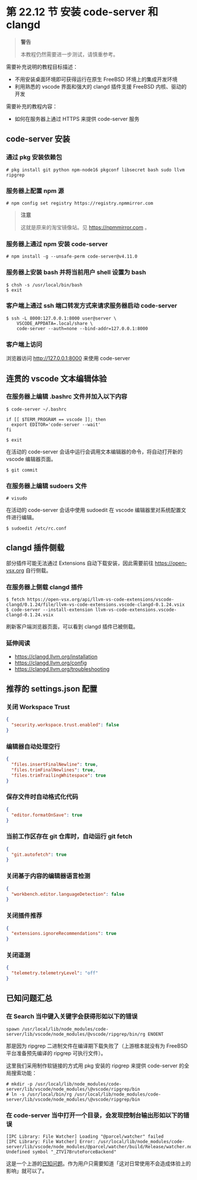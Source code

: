 # 第 22.12 节 安装 code-server 和 clangd

> **警告**
>
> 本教程仍然需要进一步测试，请慎重参考。

需要补充说明的教程目标描述：

- 不用安装桌面环境即可获得运行在原生 FreeBSD 环境上的集成开发环境
- 利用熟悉的 vscode 界面和强大的 clangd 插件支援 FreeBSD 内核、驱动的开发

需要补充的教程内容：

- 如何在服务器上通过 HTTPS 来提供 code-server 服务

## code-server 安装

### 通过 pkg 安装依赖包

```
# pkg install git python npm-node16 pkgconf libsecret bash sudo llvm ripgrep
```

### 服务器上配置 npm 源

```
# npm config set registry https://registry.npmmirror.com
```

> **注意**
>
> 这就是原来的淘宝镜像站。见 <https://npmmirror.com> 。

### 服务器上通过 npm 安装 code-server

```
# npm install -g --unsafe-perm code-server@v4.11.0
```

### 服务器上安装 bash 并将当前用户 shell 设置为 bash

```
$ chsh -s /usr/local/bin/bash
$ exit
```

### 客户端上通过 ssh 端口转发方式来请求服务器启动 code-server

```
$ ssh -L 8000:127.0.0.1:8000 user@server \
    VSCODE_APPDATA=.local/share \
    code-server --auth=none --bind-addr=127.0.0.1:8000
```

### 客户端上访问

浏览器访问 <http://127.0.0.1:8000> 来使用 code-server

## 连贯的 vscode 文本编辑体验

### 在服务器上编辑 .bashrc 文件并加入以下内容

```
$ code-server ~/.bashrc

if [[ $TERM_PROGRAM == vscode ]]; then
  export EDITOR='code-server --wait'
fi

$ exit
```

在活动的 code-server 会话中运行会调用文本编辑器的命令，将自动打开新的 vscode 编辑器页面。

```
$ git commit
```

### 在服务器上编辑 sudoers 文件

```
# visudo
```

在活动的 code-server 会话中使用 sudoedit 在 vscode 编辑器里对系统配置文件进行编辑。

```
$ sudoedit /etc/rc.conf
```

## clangd 插件侧载

部分插件可能无法通过 Extensions 自动下载安装，因此需要前往 <https://open-vsx.org> 自行侧载。

### 在服务器上侧载 clangd 插件

```
$ fetch https://open-vsx.org/api/llvm-vs-code-extensions/vscode-clangd/0.1.24/file/llvm-vs-code-extensions.vscode-clangd-0.1.24.vsix
$ code-server --install-extension llvm-vs-code-extensions.vscode-clangd-0.1.24.vsix
```

刷新客户端浏览器页面，可以看到 clangd 插件已被侧载。

### 延伸阅读

- <https://clangd.llvm.org/installation>
- <https://clangd.llvm.org/config>
- <https://clangd.llvm.org/troubleshooting>

## 推荐的 settings.json 配置

### 关闭 Workspace Trust

```json
{
  "security.workspace.trust.enabled": false
}
```

### 编辑器自动处理空行

```json
{
  "files.insertFinalNewline": true,
  "files.trimFinalNewlines": true,
  "files.trimTrailingWhitespace": true
}
```

### 保存文件时自动格式化代码

```json
{
  "editor.formatOnSave": true
}
```

### 当前工作区存在 git 仓库时，自动运行 git fetch

```json
{
  "git.autofetch": true
}
```

### 关闭基于内容的编辑器语言检测

```json
{
  "workbench.editor.languageDetection": false
}
```

### 关闭插件推荐

```json
{
  "extensions.ignoreRecommendations": true
}
```

### 关闭遥测

```json
{
  "telemetry.telemetryLevel": "off"
}
```

## 已知问题汇总

### 在 Search 当中键入关键字会获得形如以下的错误

```
spawn /usr/local/lib/node_modules/code-server/lib/vscode/node_modules/@vscode/ripgrep/bin/rg ENOENT
```

那是因为 ripgrep 二进制文件在编译期下载失败了（上游根本就没有为 FreeBSD 平台准备预先编译的 ripgrep 可执行文件）。

这里我们采用制作软链接的方式用 pkg 安装的 ripgrep 来提供 code-server 的全局搜索功能：

```
# mkdir -p /usr/local/lib/node_modules/code-server/lib/vscode/node_modules/\@vscode/ripgrep/bin
# ln -s /usr/local/bin/rg /usr/local/lib/node_modules/code-server/lib/vscode/node_modules/\@vscode/ripgrep/bin
```

### 在 code-server 当中打开一个目录，会发现控制台输出形如以下的错误

```
[IPC Library: File Watcher] Loading "@parcel/watcher" failed
[IPC Library: File Watcher] Error: /usr/local/lib/node_modules/code-server/lib/vscode/node_modules/@parcel/watcher/build/Release/watcher.node: Undefined symbol "_ZTV17BruteForceBackend"
```

这是一个上游的[已知问题](https://github.com/parcel-bundler/watcher/pull/128)。作为用户只需要知道「这对日常使用不会造成体验上的影响」就可以了。
